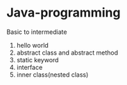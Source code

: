 # Java-programming
Basic to intermediate
1. hello world
2. abstract class and abstract method
3. static keyword
4. interface
5. inner class(nested class)

